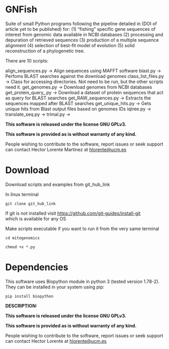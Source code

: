 # GNFish
Suite of small Python programs following the pipeline detailed in (DOI of article yet to be published) for:
(1) “fishing” specific gene sequences of interest from genomic data available in NCBI databases
(2) processing and depuration of retrieved sequences
(3) production of a multiple sequence alignment
(4) selection of best-fit model of evolution
(5) solid reconstruction of a phylogenetic tree.

There are 10 scripts:

align_sequences.py -> Align sequences using MAFFT software
blast.py -> Perfoms BLAST searches against the download genomes
class_list_files.py -> Class for accessing directories. Not need to be run, but the other scripts need it. 
get_genomes.py -> Download genomes from NCBI databases
get_protein_query_.py -> Download a dataset of protein sequences that act as query for BLAST searches
get_RAW_sequences.py -> Extracts the sequences mapped after BLAST searches
get_unique_hits.py -> Gets unique hits from Blast output files based on genomes IDs
iqtree.py -> 
translate_seq.py -> 
trimal.py -> 

**This software is released under the license GNU GPLv3.**

**This software is provided as is without warranty of any kind.** 

People wishing to contribute to the software, report issues or seek support can contact Hector Lorente Martinez at hlorente@ucm.es


# Download

Download scripts and examples from git_hub_link

In linux terminal

```
git clone git_hub_link
```

If git is not installed visit https://github.com/git-guides/install-git  
which is available for any OS

Make scripts executable if you want to run it from the very same terminal

```
cd mitogenomics
```

```
chmod +x *.py
```

# Dependencies

This software uses Biopython module in python 3 (tested version 1.78-2). They can be installed in your system using pip:

```
pip install biopython 
```

**DESCRIPTION:**


**This software is released under the license GNU GPLv3.**

**This software is provided as is without warranty of any kind.** 

People wishing to contribute to the software, report issues or seek support can contact Hector Lorente at hlorente@ucm.es
